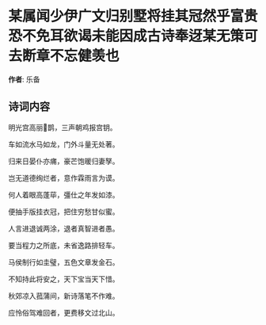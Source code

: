 # 某属闻少伊广文归别墅将挂其冠然乎富贵恐不免耳欲谒未能因成古诗奉迓某无策可去断章不忘健羡也

**作者**: 乐备

## 诗词内容

明光宫高丽𫛛鹊，三声朝鸡报宫钥。

车如流水马如龙，门外斗量无处著。

归来日晏仆亦痡，豪芒饱暖归妻孥。

岂无道德绚烂者，意作霖雨言为谟。

何人着眼高蓬荜，彊仕之年发如漆。

便抽手版挂衣冠，把住穷愁甘似蜜。

人言进退诚两涂，退者真智进者愚。

要当程力之所底，未省逸路排轻车。

马侯制行如圭璧，五色文章发金石。

不知持此将安之，天下宝当天下惜。

秋郊凉入菰蒲间，新诗落笔不作难。

应怜俗驾难回者，更费移文过北山。

